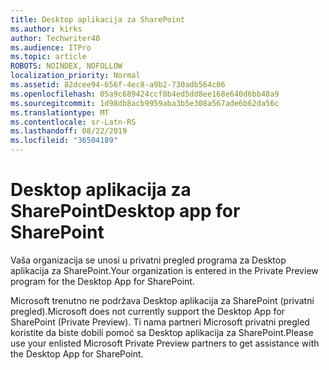 ```yaml
---
title: Desktop aplikacija za SharePoint
ms.author: kirks
author: Techwriter40
ms.audience: ITPro
ms.topic: article
ROBOTS: NOINDEX, NOFOLLOW
localization_priority: Normal
ms.assetid: 82dcee94-656f-4ec8-a9b2-730adb564c06
ms.openlocfilehash: 05a9c689424ccf8b4ed5dd8ee168e640d6bb48a9
ms.sourcegitcommit: 1d98db8acb9959aba3b5e308a567ade6b62da56c
ms.translationtype: MT
ms.contentlocale: sr-Latn-RS
ms.lasthandoff: 08/22/2019
ms.locfileid: "36504189"
---
```

# <a name="desktop-app-for-sharepoint"></a><span data-ttu-id="6a848-102">Desktop aplikacija za SharePoint</span><span class="sxs-lookup"><span data-stu-id="6a848-102">Desktop app for SharePoint</span></span>

<span data-ttu-id="6a848-103">Vaša organizacija se unosi u privatni pregled programa za Desktop aplikacija za SharePoint.</span><span class="sxs-lookup"><span data-stu-id="6a848-103">Your organization is entered in the Private Preview program for the Desktop App for SharePoint.</span></span>

<span data-ttu-id="6a848-104">Microsoft trenutno ne podržava Desktop aplikacija za SharePoint (privatni pregled).</span><span class="sxs-lookup"><span data-stu-id="6a848-104">Microsoft does not currently support the Desktop App for SharePoint (Private Preview).</span></span> <span data-ttu-id="6a848-105">Ti nama partneri Microsoft privatni pregled koristite da biste dobili pomoć sa Desktop aplikacija za SharePoint.</span><span class="sxs-lookup"><span data-stu-id="6a848-105">Please use your enlisted Microsoft Private Preview partners to get assistance with the Desktop App for SharePoint.</span></span>

